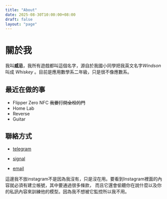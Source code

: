 ```yaml
---
title: "About"
date: 2025-08-30T10:00:00+08:00
draft: false
layout: "page"
---
```


# 關於我

我叫**威忌**，我所有遊戲都叫這個名字，源自於我國小同學把我英文名字*Windson* 叫成 *Whiskey* 。目前是應用數學系二年級，只是很不像應數系。

## 最近在做的事  
- Flipper Zero NFC ~~我要打開全校的門~~
- Home Lab
- Reverse
- Guitar
 
## 聯絡方式

- [telegram](https://t.me/windsoncc)

- [signal](https://signal.me/#eu/D5RNM8hXXllyXDyjR5QZuFFLc3mTv1cvwVKjpfFnwFVMvHI-XXpGAp0JuUO-zsrf)  

- [email](mailto:info@windson.cc)

這邊我不放instagram不是因為我沒有，只是沒在用。要看到Instagram裡面的內容就必須有建立帳號，其中要通過很多條款，
而且它還會偷聽你在說什麼以及你的私訊內容來訓練他的模型。因為我不想被它監控所以我不用。


